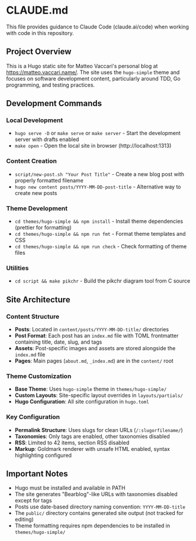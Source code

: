 # CLAUDE.md

This file provides guidance to Claude Code (claude.ai/code) when working with code in this repository.

## Project Overview

This is a Hugo static site for Matteo Vaccari's personal blog at https://matteo.vaccari.name/. The site uses the `hugo-simple` theme and focuses on software development content, particularly around TDD, Go programming, and testing practices.

## Development Commands

### Local Development
- `hugo serve -D` or `make serve` or `make server` - Start the development server with drafts enabled
- `make open` - Open the local site in browser (http://localhost:1313)

### Content Creation
- `script/new-post.sh "Your Post Title"` - Create a new blog post with properly formatted filename
- `hugo new content posts/YYYY-MM-DD-post-title` - Alternative way to create new posts

### Theme Development
- `cd themes/hugo-simple && npm install` - Install theme dependencies (prettier for formatting)
- `cd themes/hugo-simple && npm run fmt` - Format theme templates and CSS
- `cd themes/hugo-simple && npm run check` - Check formatting of theme files

### Utilities
- `cd script && make pikchr` - Build the pikchr diagram tool from C source

## Site Architecture

### Content Structure
- **Posts**: Located in `content/posts/YYYY-MM-DD-title/` directories
- **Post Format**: Each post has an `index.md` file with TOML frontmatter containing title, date, slug, and tags
- **Assets**: Post-specific images and assets are stored alongside the `index.md` file
- **Pages**: Main pages (`about.md`, `_index.md`) are in the `content/` root

### Theme Customization
- **Base Theme**: Uses `hugo-simple` theme in `themes/hugo-simple/`
- **Custom Layouts**: Site-specific layout overrides in `layouts/partials/`
- **Hugo Configuration**: All site configuration in `hugo.toml`

### Key Configuration
- **Permalink Structure**: Uses slugs for clean URLs (`/:slugorfilename/`)
- **Taxonomies**: Only tags are enabled, other taxonomies disabled
- **RSS**: Limited to 42 items, section RSS disabled
- **Markup**: Goldmark renderer with unsafe HTML enabled, syntax highlighting configured

## Important Notes

- Hugo must be installed and available in PATH
- The site generates "Bearblog"-like URLs with taxonomies disabled except for tags
- Posts use date-based directory naming convention: `YYYY-MM-DD-title`
- The `public/` directory contains generated site output (not tracked for editing)
- Theme formatting requires npm dependencies to be installed in `themes/hugo-simple/`